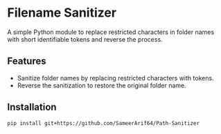 # Filename Sanitizer

A simple Python module to replace restricted characters in folder names with short identifiable tokens and reverse the process.

## Features
- Sanitize folder names by replacing restricted characters with tokens.
- Reverse the sanitization to restore the original folder name.

## Installation
```bash
pip install git+https://github.com/SameerArif64/Path-Sanitizer
